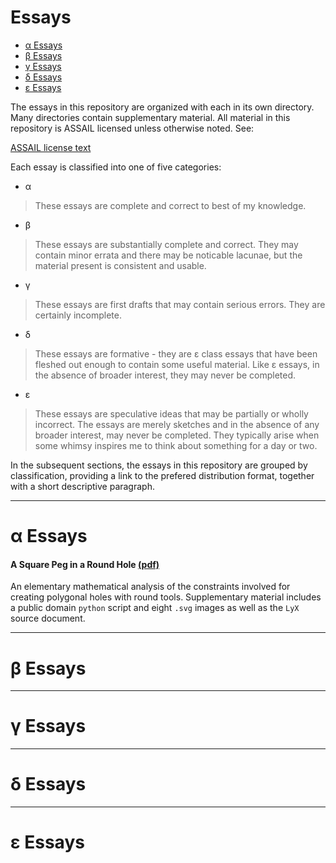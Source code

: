 # Essays

- [α Essays](#α-essays)
- [β Essays](#β-essays)
- [γ Essays](#γ-essays)
- [δ Essays](#δ-essays)
- [ε Essays](#ε-essays)

The essays in this repository are organized with each in its own directory.  Many directories contain supplementary material.  All material in this repository is ASSAIL licensed unless otherwise noted.  See:

[ASSAIL license text](https://github.com/ruminations/Licenses/blob/master/ASSAIL/ASSAIL.txt)

Each essay is classified into one of five categories:

* α

> These essays are complete and correct to best of my knowledge.

* β

> These essays are substantially complete and correct.  They may contain minor errata and there may be noticable lacunae, but the material present is consistent and usable.

* γ

> These essays are first drafts that may contain serious errors.  They are certainly incomplete.

* δ

> These essays are formative - they are ε class essays that have been fleshed out enough to contain some useful material.  Like ε essays, in the absence of broader interest, they may never be completed.

* ε

> These essays are speculative ideas that may be partially or wholly incorrect.  The essays are merely sketches and in the absence of any broader interest, may never be completed.  They typically arise when some whimsy inspires me to think about something for a day or two.

In the subsequent sections, the essays in this repository are grouped by classification, providing a link to the prefered distribution format, together with a short descriptive paragraph.

----------
# α Essays

#### A Square Peg in a Round Hole [(pdf)](Polygonal_Pegs/A_Square_Peg_in_a_Round_Hole.pdf)

An elementary mathematical analysis of the constraints involved for creating polygonal holes with round tools.  Supplementary material includes a public domain `python` script and eight `.svg` images as well as the `LyX` source document.

----------
# β Essays

----------
# γ Essays

----------
# δ Essays

----------
# ε Essays
